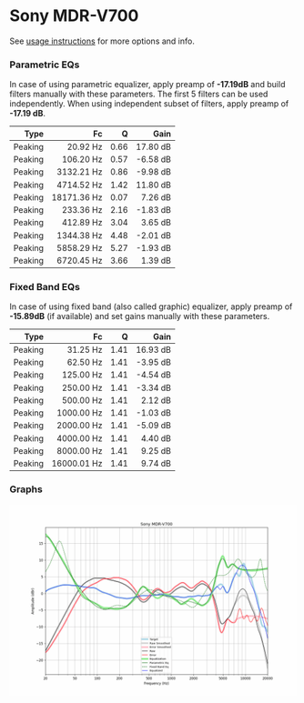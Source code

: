 # Sony MDR-V700
See [usage instructions](https://github.com/jaakkopasanen/AutoEq#usage) for more options and info.

### Parametric EQs
In case of using parametric equalizer, apply preamp of **-17.19dB** and build filters manually
with these parameters. The first 5 filters can be used independently.
When using independent subset of filters, apply preamp of **-17.19 dB**.

| Type    | Fc          |    Q | Gain     |
|--------:|------------:|-----:|---------:|
| Peaking | 20.92 Hz    | 0.66 | 17.80 dB |
| Peaking | 106.20 Hz   | 0.57 | -6.58 dB |
| Peaking | 3132.21 Hz  | 0.86 | -9.98 dB |
| Peaking | 4714.52 Hz  | 1.42 | 11.80 dB |
| Peaking | 18171.36 Hz | 0.07 | 7.26 dB  |
| Peaking | 233.36 Hz   | 2.16 | -1.83 dB |
| Peaking | 412.89 Hz   | 3.04 | 3.65 dB  |
| Peaking | 1344.38 Hz  | 4.48 | -2.01 dB |
| Peaking | 5858.29 Hz  | 5.27 | -1.93 dB |
| Peaking | 6720.45 Hz  | 3.66 | 1.39 dB  |

### Fixed Band EQs
In case of using fixed band (also called graphic) equalizer, apply preamp of **-15.89dB**
(if available) and set gains manually with these parameters.

| Type    | Fc          |    Q | Gain     |
|--------:|------------:|-----:|---------:|
| Peaking | 31.25 Hz    | 1.41 | 16.93 dB |
| Peaking | 62.50 Hz    | 1.41 | -3.95 dB |
| Peaking | 125.00 Hz   | 1.41 | -4.54 dB |
| Peaking | 250.00 Hz   | 1.41 | -3.34 dB |
| Peaking | 500.00 Hz   | 1.41 | 2.12 dB  |
| Peaking | 1000.00 Hz  | 1.41 | -1.03 dB |
| Peaking | 2000.00 Hz  | 1.41 | -5.09 dB |
| Peaking | 4000.00 Hz  | 1.41 | 4.40 dB  |
| Peaking | 8000.00 Hz  | 1.41 | 9.25 dB  |
| Peaking | 16000.01 Hz | 1.41 | 9.74 dB  |

### Graphs
![](./Sony%20MDR-V700.png)